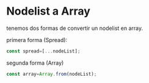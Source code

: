# Nodelist a Array

tenemos dos formas de convertir un nodelist en array.

primera forma (Spread):

```javascript
const spread=[...nodeList];
```

segunda forma (Array)
```javascript
const array=Array.from(nodeList);
```

